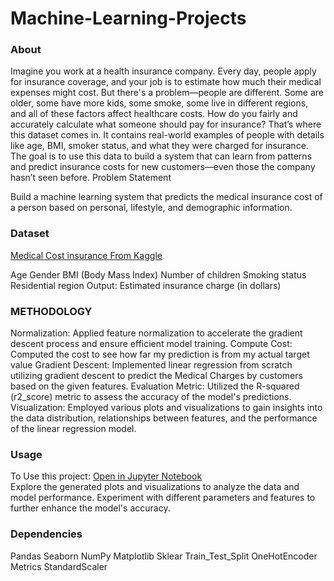# Machine-Learning-Projects
### About
Imagine you work at a health insurance company. Every day, people apply for insurance coverage, and your job is to estimate how much their medical expenses might cost. But there's a problem—people are different. Some are older, some have more kids, some smoke, some live in different regions, and all of these factors affect healthcare costs. How do you fairly and accurately calculate what someone should pay for insurance? That’s where this dataset comes in. It contains real-world examples of people with details like age, BMI, smoker status, and what they were charged for insurance. The goal is to use this data to build a system that can learn from patterns and predict insurance costs for new customers—even those the company hasn’t seen before. Problem Statement

Build a machine learning system that predicts the medical insurance cost of a person based on personal, lifestyle, and demographic information.

### Dataset
[Medical Cost insurance From Kaggle](https://www.kaggle.com/datasets/mirichoi0218/insurance)

Age
Gender
BMI (Body Mass Index)
Number of children
Smoking status
Residential region
Output: Estimated insurance charge (in dollars)

### METHODOLOGY
Normalization: Applied feature normalization to accelerate the gradient descent process and ensure efficient model training.
Compute Cost: Computed the cost to see how far my prediction is from my actual target value
Gradient Descent: Implemented linear regression from scratch utilizing gradient descent to predict the Medical Charges by customers based on the given features.
Evaluation Metric: Utilized the R-squared (r2_score) metric to assess the accuracy of the model's predictions.
Visualization: Employed various plots and visualizations to gain insights into the data distribution, relationships between features, and the performance of the linear regression model.

### Usage
To Use this project: [Open in Jupyter Notebook](http://localhost:8888/notebooks/Medical%20Cost.ipynb) <br>
Explore the generated plots and visualizations to analyze the data and model performance. Experiment with different parameters and features to further enhance the model's accuracy.

### Dependencies
Pandas
Seaborn
NumPy
Matplotlib
Sklear
Train_Test_Split
OneHotEncoder
Metrics
StandardScaler